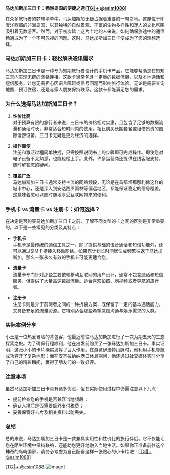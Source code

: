 **马达加斯加三日卡：畅游岛国的便捷之选[[TG💪+ @esim1088](https://t.me/s/esim1088)]**

在众多旅行者的梦想清单中，马达加斯加无疑占据着重要的一席之地。这座位于印度洋西部的非洲岛国，以其独特的自然景观、丰富的生物多样性和迷人的文化氛围吸引着无数游客。然而，对于初次踏上这片土地的人来说，如何确保旅途中的通信畅通成为了一个不可忽视的问题。这时，马达加斯加三日卡便成为了您的理想选择。

### 马达加斯加三日卡：轻松解决通讯需求

马达加斯加三日卡是一种专为短期旅行者设计的手机卡产品，它能够帮助您在短短三天内实现无缝的网络连接。这款卡通常包含一定量的数据流量，以及本地通话和短信服务，让您无需担心因语言障碍或信号问题而影响旅行体验。无论是需要查询地图、预订住宿，还是与家人朋友保持联系，这款卡都能满足您的需求。

### 为什么选择马达加斯加三日卡？

1. **性价比高**  
   对于预算有限的旅行者来说，三日卡的价格相对实惠，且包含了足够的数据流量和通话时长，非常适合短时间内的使用。相比购买长期套餐或租借昂贵的国际漫游设备，三日卡无疑是更为经济的选择。

2. **操作简便**  
   注册和激活过程简单快捷，只需按照说明书上的步骤即可完成操作。即使您对电子设备不太熟悉，也能轻松上手。此外，许多运营商还提供在线客服支持，随时解答您的疑问。

3. **覆盖广泛**  
   马达加斯加三日卡通常支持主流的网络频段，无论是在首都塔那那利佛这样的城市中心，还是深入到安达西贝雨林等偏远地区，都能保证稳定的信号覆盖。这意味着您可以随时随地享受互联网带来的便利。

### 手机卡 vs 流量卡 vs 注册卡：如何选择？

在决定是否购买马达加斯加三日卡之前，了解不同类型的卡之间的区别是非常重要的。以下是一些常见的分类及其特点：

- **手机卡**  
  手机卡是最传统的通信工具之一，除了提供基础的语音通话和短信功能外，还可以通过SIM卡槽接入移动网络。如果您计划长时间居住或频繁往返于马达加斯加，那么一张永久有效的手机卡可能更适合您。

- **流量卡**  
  流量卡专门针对那些主要依赖移动互联网的用户设计，通常不包含通话和短信服务，但提供了大量高速数据流量。适合喜欢拍照、刷视频或者导航的旅行者。

- **注册卡**  
  注册卡则是介于前两者之间的一种折衷方案，既保留了一定的基本通话能力，又具备充足的流量资源。它特别适合那些希望兼顾沟通与娱乐需求的人群。

### 实际案例分享

小王是一位热爱冒险的背包客，他最近前往马达加斯加进行了一次为期五天的生态探索之旅。为了确保行程顺利，他在出发前购买了一张马达加斯加三日卡。事实证明，这张小小的卡片确实发挥了巨大作用。在游览伊法特山脉时，他利用手机导航成功避开了复杂地形；而在安齐拉纳纳港口休息期间，他还通过社交媒体实时分享了自己的精彩瞬间，赢得了朋友们的一致好评。

### 注意事项

虽然马达加斯加三日卡具有诸多优点，但在实际使用过程中仍需注意以下几点：

- 提前检查您的手机是否兼容当地频段；
- 确认入境后是否需要额外支付税费；
- 妥善保管好卡片及相关资料以防丢失。

### 总结

总的来说，马达加斯加三日卡是一款兼具实用性和性价比的旅行伴侣。它不仅能让您在陌生环境中保持联络，还能助您更好地融入当地生活。如果你正准备前往这个神奇的岛屿国家，请务必考虑为自己配备这样一张贴心的小卡片吧！[[TG💪+ @esim1088](https://t.me/s/esim1088)]

[[TG💪+ @esim1088](https://t.me/s/esim1088) ![Image](https://i.postimg.cc/4NQfJmqS/Snipaste-2025-05-13-00-14-12.png)]